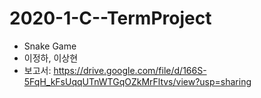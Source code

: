 # 2020-1-C--TermProject
- Snake Game
- 이정하, 이상현
- 보고서: https://drive.google.com/file/d/166S-5FqH_kFsUqqUTnWTGqOZkMrFltvs/view?usp=sharing
